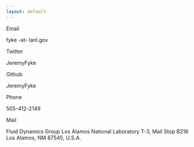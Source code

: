 ```yaml
---
layout: default
---
```

Email

fyke -at- lanl.gov

Twitter

JeremyFyke

Github

JeremyFyke

Phone

505-412-2149

Mail

Fluid Dynamics Group
Los Alamos National Laboratory
T-3, Mail Stop B216
Los Alamos, NM 87545, U.S.A.
